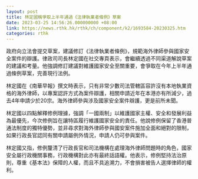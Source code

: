 ```yaml
---
layout: post
title: 林定國稱爭取上半年通過《法律執業者條例》草案
date: 2023-03-25 14:56:26.000000000 +08:00
link: https://news.rthk.hk/rthk/ch/component/k2/1693584-20230325.htm
categories: rthk
---
```


政府向立法會提交草案，建議修訂《法律執業者條例》，規範海外律師參與國家安全案件的辯護。律政司司長林定國在社交專頁表示，會繼續透過不同渠道解說草案的建議和考量。他強調修訂建議對維護國家安全至關重要，會爭取在今年上半年通過條例草案，完善現行法例。

林定國在《南華早報》撰文時表示，只有非常少數司法管轄區容許沒有本地執業資格的海外律師，以專案認許方式為案件辯護，相關申請近年在本港亦有所減少，過去4年申請少於20宗。海外律師參與涉及國家安全案件辯護，更是前所未聞。

林定國以四點解釋修例理據，強調「一國兩制」以維護國家主權、安全和發展利益為最優先，今次修例旨在讓特區履行維護國家安全的責任。他說修例保留了香港普通法制度的獨特優勢，並非尋求對海外律師參與國安案件施加全面和絕對的限制，如果行政長官認同有關申請屬例外情況，申請人仍可參與案件。

林定國又指，修例釐清了行政長官和司法機構在處理海外律師問題時的角色，國家安全屬行政機關事務，行政機構對此亦有最終話語權。他表示，修例堅持法治原則，尊重《基本法》保障的人權，而且不具追溯力，不會損害被告人選擇律師的權利。
